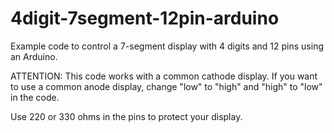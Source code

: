4digit-7segment-12pin-arduino
=============================

Example code to control a 7-segment display with 4 digits and 12 pins using an Arduino. 

ATTENTION: This code works with a common cathode display. If you want to use a common anode display, change "low" to "high" and "high" to "low" in the code.

Use 220 or 330 ohms in the pins to protect your display.
